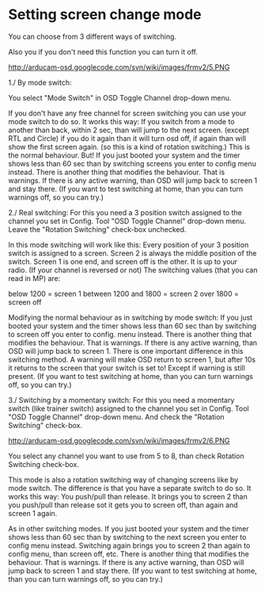 # Setting screen change mode #

You can choose from 3 different ways of switching.

Also you if you don't need this function you can turn it off.

http://arducam-osd.googlecode.com/svn/wiki/images/frmv2/5.PNG

1./ By mode switch:

You select "Mode Switch" in OSD Toggle Channel drop-down menu.

If you don't have any free channel for screen switching you can use your mode switch to do so.
It works this way: If you switch from a mode to another than back, within 2 sec, than will jump to the next screen. (except RTL and Circle) if you do it again than it will turn osd off, if again than will show the first screen again. (so this is a kind of rotation switching.) This is the normal behaviour. But!
If you just booted your system and the timer shows less than 60 sec than by switching screens you enter to config menu instead.
There is another thing that modifies the behaviour. That is warnings. If there is any active warning, than OSD will jump back to screen 1 and stay there. (If you want to test switching at home, than you can turn warnings off, so you can try.)


2./
Real switching:
For this you need a 3 position switch assigned to the channel you set in Config. Tool "OSD Toggle Channel" drop-down menu. Leave the "Rotation Switching" check-box unchecked.

In this mode switching will work like this:
Every position of your 3 position switch is assigned to a screen. Screen 2 is always the middle position of the switch. Screen 1 is one end, and screen off is the other. It is up to your radio. (If your channel is reversed or not)
The switching values (that you can read in MP) are:

below 1200 = screen 1
between 1200 and 1800 = screen 2
over 1800 = screen off


Modifying the normal behaviour as in switching by mode switch:
If you just booted your system and the timer shows less than 60 sec than by switching to screen off you enter to config. menu instead.
There is another thing that modifies the behaviour. That is warnings. If there is any active warning, than OSD will jump back to screen 1. There is one important difference in this switching method. A warning will make OSD return to screen 1, but after 10s it returns to the screen that your switch is set to! Except if warning is still present. (If you want to test switching at home, than you can turn warnings off, so you can try.)


3./
Switching by a momentary switch:
For this you need a momentary switch (like trainer switch) assigned to the channel you set in Config. Tool "OSD Toggle Channel" drop-down menu. And check the "Rotation Switching" check-box.

http://arducam-osd.googlecode.com/svn/wiki/images/frmv2/6.PNG

You select any channel you want to use from 5 to 8, than check Rotation Switching check-box.

This mode is also a rotation switching way of changing screens like by mode switch.
The difference is that you have a separate switch to do so.
It works this way:
You push/pull than release. It brings you to screen 2 than you push/pull than release sot it gets you to screen off, than again and screen 1 again.

As in other switching modes.
If you just booted your system and the timer shows less than 60 sec than by switching to the next screen you enter to config menu instead. Switching again brings you to screen 2 than again to config menu, than screen off, etc.
There is another thing that modifies the behaviour. That is warnings. If there is any active warning, than OSD will jump back to screen 1 and stay there. (If you want to test switching at home, than you can turn warnings off, so you can try.)